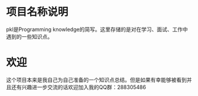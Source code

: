 # 项目名称说明
pkl是Programming knowledge的简写。这里存储的是对在学习、面试、工作中遇到的一些知识点。
# 欢迎
这个项目本来是我自己为自己准备的一个知识点总结。但是如果有幸能够被看到并且还有兴趣进一步交流的话欢迎加入我的QQ群：288305486